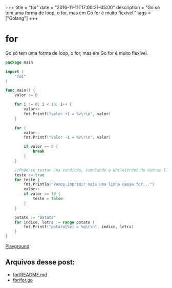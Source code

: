+++
title = "for"
date = "2016-11-11T17:00:21-05:00"
description = "Go só tem uma forma de loop, o for, mas em Go for é muito flexível."
tags = ["Golang"]
+++
# for

Go só tem uma forma de loop, o for, mas em Go for é muito flexível.

```go
package main

import (
	"fmt"
)

func main() {
	valor := 0

	for i := 0; i < 10; i++ {
		valor++
		fmt.Printf("valor +1 = %v\r\n", valor)
	}

	for {
		valor--
		fmt.Printf("valor -1 = %v\r\n", valor)

		if valor == 0 {
			break
		}
	}

	//Pode-se testar uma condicao, simulando o while(true) de outras linguagens
	teste := true
	for teste {
		fmt.Println("Vamos imprimir mais uma linha nesse for...")
		valor++
		if valor == 10 {
			teste = false
		}
	}

	potato := "Batata"
	for indice, letra := range potato {
		fmt.Printf("potato[%v] = %q\r\n", indice, letra)
	}
}
```
[Playground](https://play.golang.org/p/47Yf0l5hnx)

## Arquivos desse post:

- [for/README.md](https://github.com/go-br/estudos/blob/master/for/README.md)
- [for/for.go](https://github.com/go-br/estudos/blob/master/for/for.go)
